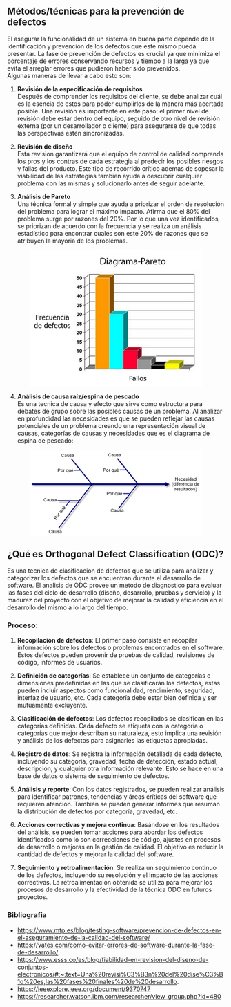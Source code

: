 ## Métodos/técnicas para la prevención de defectos

El asegurar la funcionalidad de un sistema en buena parte depende de la identificación y prevención de los defectos que este mismo pueda presentar. La fase de prevención 
de defectos es crucial ya que minimiza el porcentaje de errores conservando recursos y tiempo a la larga ya que evita el arreglar errores que pudieron haber sido prevenidos. <br>
Algunas maneras de llevar a cabo esto son:

1.	**Revisión de la especificación de requisitos** <br>
Después de comprender los requisitos del cliente, se debe analizar cuál es la esencia de estos para poder cumplirlos de la manera más acertada posible.
Una revisión es importante en este paso: el primer nivel de revisión debe estar dentro del equipo, seguido de otro nivel de revisión externa (por un desarrollador o cliente)
para asegurarse de que todas las perspectivas estén sincronizadas.

2.	**Revisión de diseño** <br>
Esta revision garantizará que el equipo de control de calidad comprenda los pros y los contras de cada estrategia al predecir los posibles riesgos y fallas del producto.
Este tipo de recorrido crítico ademas de sopesar la viabilidad de las estrategias tambien ayuda a descubrir cualquier problema con las mismas y solucionarlo antes de seguir adelante.

3.	**Análisis de Pareto** <br>
Una técnica formal y simple que ayuda a priorizar el orden de resolución del problema para lograr el máximo impacto. Afirma que el 80% del problema surge por razones del 20%.
Por lo que una vez identificados, se priorizan de acuerdo con la frecuencia y se realiza un análisis estadístico para encontrar cuales son este 20% de razones que se atribuyen la mayoria
de los problemas.

<p align="center" style="margin-bottom: 0px !important;">
  <img width="400"  src="Images/Diagrama_pareto.jpg" align="center">
</p>

4. **Análisis de causa raíz/espina de pescado** <br>
Es una tecnica de causa y efecto que sirve como estructura para debates de grupo sobre las posibles causas de un problema. Al analizar en profundidad las necesidades es que se pueden reflejar las causas potenciales de un problema creando una representación visual de causas, categorías de causas y necesidades que es el diagrama de espina de pescado:

<p align="center" style="margin-bottom: 0px !important;">
  <img width="400"  src="Images/Diagrama_fishbone.jpg" align="center">
</p>

## ¿Qué es Orthogonal Defect Classification (ODC)? <br>
Es una tecnica de clasificacion de defectos que se utiliza para analizar y categorizar los defectos que se encuentran durante el desarrollo de software. El analisis de ODC provee un metodo de diagnostico para evaluar las fases del ciclo de desarrollo 
(diseño, desarrollo, pruebas y servicio) y la madurez del proyecto con el objetivo de mejorar la calidad y eficiencia en el desarrollo del mismo a lo largo del tiempo. <br>
### Proceso: <br>

1. **Recopilación de defectos**: El primer paso consiste en recopilar información sobre los defectos o problemas encontrados en el software. Estos defectos pueden provenir de pruebas de calidad, revisiones de código, informes de usuarios.

2. **Definición de categorías**: Se establece un conjunto de categorías o dimensiones predefinidas en las que se clasificarán los defectos, estas pueden incluir aspectos como funcionalidad, rendimiento, seguridad, interfaz de usuario, etc. Cada categoría debe estar bien definida y ser mutuamente excluyente.

3. **Clasificación de defectos**: Los defectos recopilados se clasifican en las categorías definidas. Cada defecto se etiqueta con la categoría o categorías que mejor describan su naturaleza, esto implica una revisión y análisis de los defectos para asignarles las etiquetas apropiadas.

4. **Registro de datos**: Se registra la información detallada de cada defecto, incluyendo su categoría, gravedad, fecha de detección, estado actual, descripción, y cualquier otra información relevante. Esto se hace en una base de datos o sistema de seguimiento de defectos.

5. **Análisis y reporte**: Con los datos registrados, se pueden realizar análisis para identificar patrones, tendencias y áreas críticas del software que requieren atención. También se pueden generar informes que resuman la distribución de defectos por categoría, gravedad, etc.

6. **Acciones correctivas y mejora continua**: Basándose en los resultados del análisis, se pueden tomar acciones para abordar los defectos identificados como lo son correcciones de código, ajustes en procesos de desarrollo o mejoras en la gestión de calidad. El objetivo es reducir la cantidad de defectos y mejorar la calidad del software.

7. **Seguimiento y retroalimentación**: Se realiza un seguimiento continuo de los defectos, incluyendo su resolución y el impacto de las acciones correctivas. La retroalimentación obtenida se utiliza para mejorar los procesos de desarrollo y la efectividad de la técnica ODC en futuros proyectos.



### Bibliografia
- https://www.mtp.es/blog/testing-software/prevencion-de-defectos-en-el-aseguramiento-de-la-calidad-del-software/
- https://vates.com/como-evitar-errores-de-software-durante-la-fase-de-desarrollo/
- https://www.esss.co/es/blog/fiabilidad-en-revision-del-diseno-de-conjuntos-electronicos/#:~:text=Una%20revisi%C3%B3n%20del%20dise%C3%B1o%20es,las%20fases%20finales%20de%20desarrollo.
- https://ieeexplore.ieee.org/document/9370747
- https://researcher.watson.ibm.com/researcher/view_group.php?id=480
